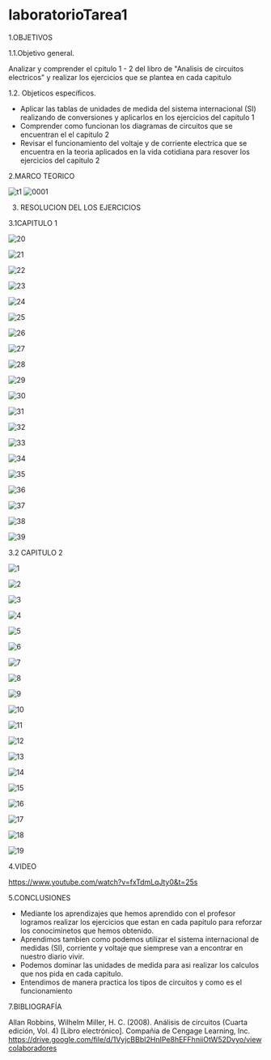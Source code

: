 # laboratorioTarea1

1.OBJETIVOS 

1.1.Objetivo general.

   Analizar y comprender el cpitulo 1 - 2 del libro de "Analisis de circuitos electricos"  y realizar los ejercicios que se plantea en cada capitulo 
    
1.2. Objeticos específicos.
 
 - Aplicar las tablas de unidades de medida del sistema internacional (SI) realizando de conversiones y aplicarlos en los ejercicios del capitulo 1 
 - Comprender como funcionan los diagramas de circuitos que se encuentran el el capitulo 2 
 - Revisar el funcionamiento del voltaje y de corriente electrica que se encuentra en la teoria aplicados en la vida cotidiana para resover los ejercicios del capitulo 2 
  

2.MARCO TEORICO

![t1](https://user-images.githubusercontent.com/85522189/121092141-bc2a6a80-c7b0-11eb-9449-0cdaa347fa86.PNG)
![0001](https://user-images.githubusercontent.com/85522189/121113013-eee75980-c7d6-11eb-9d6b-c6800ddb49be.jpg)



3. RESOLUCION DEL LOS EJERCICIOS 

  3.1CAPITULO 1

![20](https://user-images.githubusercontent.com/85522189/121101078-bf2d5700-c7c0-11eb-9835-594bb27fcd14.PNG)

![21](https://user-images.githubusercontent.com/85522189/121101089-c3f20b00-c7c0-11eb-826e-fba46da97266.PNG)

![22](https://user-images.githubusercontent.com/85522189/121101097-c8b6bf00-c7c0-11eb-976d-977b4889eae4.PNG)

![23](https://user-images.githubusercontent.com/85522189/121101103-cfddcd00-c7c0-11eb-87bf-1278f35ed3a3.PNG)

![24](https://user-images.githubusercontent.com/85522189/121101120-d79d7180-c7c0-11eb-9d4a-8a3a11b16345.PNG)

![25](https://user-images.githubusercontent.com/85522189/121101133-dbc98f00-c7c0-11eb-83e9-08981badd41b.PNG)

![26](https://user-images.githubusercontent.com/85522189/121101139-df5d1600-c7c0-11eb-9749-2fae5e44ec95.PNG)

![27](https://user-images.githubusercontent.com/85522189/121101155-e71cba80-c7c0-11eb-8ca8-afab9eab4b9b.PNG)

![28](https://user-images.githubusercontent.com/85522189/121101159-eab04180-c7c0-11eb-94d0-10c2417b4641.PNG)

![29](https://user-images.githubusercontent.com/85522189/121101166-f0a62280-c7c0-11eb-95bc-71305454388f.PNG)

![30](https://user-images.githubusercontent.com/85522189/121101174-f56ad680-c7c0-11eb-8430-a9190e1a50a3.PNG)

![31](https://user-images.githubusercontent.com/85522189/121101180-fac82100-c7c0-11eb-8c60-febc0ec967f6.PNG)

![32](https://user-images.githubusercontent.com/85522189/121101188-fef43e80-c7c0-11eb-9e29-3a9a773f52e7.PNG)

![33](https://user-images.githubusercontent.com/85522189/121101202-04ea1f80-c7c1-11eb-98ff-06cf558cd147.PNG)

![34](https://user-images.githubusercontent.com/85522189/121101218-0c112d80-c7c1-11eb-8057-607fd77c5fb7.PNG)

![35](https://user-images.githubusercontent.com/85522189/121101225-0f0c1e00-c7c1-11eb-98af-f607df36c8c7.PNG)

![36](https://user-images.githubusercontent.com/85522189/121101239-129fa500-c7c1-11eb-9617-4ebc159b9d8b.PNG)

![37](https://user-images.githubusercontent.com/85522189/121101249-16cbc280-c7c1-11eb-9f0b-cbaf7650db40.PNG)

![38](https://user-images.githubusercontent.com/85522189/121101263-1c290d00-c7c1-11eb-92d0-db3d86a32f96.PNG)

![39](https://user-images.githubusercontent.com/85522189/121101271-20552a80-c7c1-11eb-9681-b74fb40ca49a.PNG)

3.2  CAPITULO 2

![1](https://user-images.githubusercontent.com/85522189/121101323-3d89f900-c7c1-11eb-8eb8-25e1ff28925e.PNG)

![2](https://user-images.githubusercontent.com/85522189/121101354-51cdf600-c7c1-11eb-8a80-2b18f7b26114.PNG)

![3](https://user-images.githubusercontent.com/85522189/121101414-68744d00-c7c1-11eb-8d65-399664baa011.PNG)

![4](https://user-images.githubusercontent.com/85522189/121101419-6a3e1080-c7c1-11eb-8348-be081f344bca.PNG)

![5](https://user-images.githubusercontent.com/85522189/121101423-6b6f3d80-c7c1-11eb-8a4b-a06cabb1785d.PNG)

![6](https://user-images.githubusercontent.com/85522189/121101432-70cc8800-c7c1-11eb-8bfd-3dbbad6655b4.PNG)

![7](https://user-images.githubusercontent.com/85522189/121101456-7d50e080-c7c1-11eb-97b4-6db9199d1834.PNG)

![8](https://user-images.githubusercontent.com/85522189/121101464-80e46780-c7c1-11eb-86be-ae887954e3cd.PNG)

![9](https://user-images.githubusercontent.com/85522189/121101470-83df5800-c7c1-11eb-83ef-cc0bc092c44f.PNG)

![10](https://user-images.githubusercontent.com/85522189/121101479-86da4880-c7c1-11eb-96e8-bc9b4be47224.PNG)

![11](https://user-images.githubusercontent.com/85522189/121101489-8b9efc80-c7c1-11eb-8284-da950c73df0c.PNG)

![12](https://user-images.githubusercontent.com/85522189/121101496-8f328380-c7c1-11eb-93cb-8df783942ada.PNG)

![13](https://user-images.githubusercontent.com/85522189/121101508-935ea100-c7c1-11eb-9395-34027ee7fe7e.PNG)

![14](https://user-images.githubusercontent.com/85522189/121101514-96f22800-c7c1-11eb-9818-bf3073ea802e.PNG)

![15](https://user-images.githubusercontent.com/85522189/121101534-a40f1700-c7c1-11eb-9ad6-d483f6e31b4d.PNG)

![16](https://user-images.githubusercontent.com/85522189/121101540-a7a29e00-c7c1-11eb-8f15-f75569b293d5.PNG)

![17](https://user-images.githubusercontent.com/85522189/121101548-abcebb80-c7c1-11eb-86b9-adffd142c38a.PNG)

![18](https://user-images.githubusercontent.com/85522189/121101555-affad900-c7c1-11eb-91d5-6bba0d22460b.PNG)

![19](https://user-images.githubusercontent.com/85522189/121101565-b2f5c980-c7c1-11eb-9484-30cc9f303466.PNG)

4.VIDEO

https://www.youtube.com/watch?v=fxTdmLqJty0&t=25s

5.CONCLUSIONES

- Mediante los aprendizajes que hemos aprendido con el profesor logramos realizar los ejercicios que estan en cada papitulo para reforzar los conociminetos que hemos obtenido.
- Aprendimos tambien como podemos utilizar el sistema internacional de medidas (SI), corriente y voltaje que siemprese van a encontrar en nuestro diario vivir.
- Podemos dominar las unidades de medida para asi realizar los calculos que nos pida en cada capitulo.
- Entendimos de manera practica los tipos de circuitos y como es el funcionamiento 
 

7.BIBLIOGRAFÍA

Allan Robbins, Wilhelm Miller, H. C. (2008). Análisis de circuitos (Cuarta edición, Vol. 4) [Libro electrónico]. Compañia de Cengage Learning, Inc. https://drive.google.com/file/d/1VyjcBBbI2HnIPe8hEFFhniiOtW52Dvyo/viewcolaboradores

